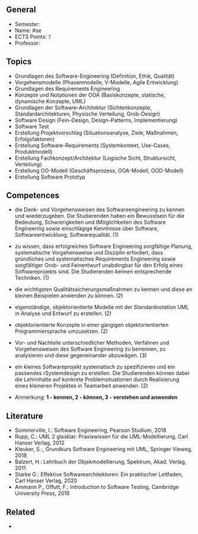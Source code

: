 ## General
- Semester: 
- Name: #se
- ECTS Points: `7`
- Professor: 

## Topics
- Grundlagen des Software-Engineering (Definition, Ethik, Qualität)
- Vorgehensmodelle (Phasenmodelle, V-Modelle, Agile Entwicklung)
- Grundlagen des Requirements Engineering
- Konzepte und Notationen der OOA (Basiskonzepte, statische, dynamische Konzepte, UML)
- Grundlagen der Software-Architektur (Sichtenkonzepte, Standardarchitekturen, Physische Verteilung, Grob-Design)
- Software Design (Fein-Design, Design-Patterns, Implementierung)
- Software Test
- Erstellung Projektvorschlag (Situationsanalyse, Ziele, Maßnahmen, Erfolgsfaktoren)
- Erstellung Software-Requirements (Systemkontext, Use-Cases, Produktmodell)
- Erstellung Fachkonzept/Architektur (Logische Sicht, Struktursicht, Verteilung)
- Erstellung OO-Modell (Geschäftsprozess, OOA-Modell, OOD-Modell)
- Erstellung Software Prototyp

## Competences
- die Denk- und Vorgehensweisen des Softwareengineering zu kennen und wiederzugeben. Die Studierenden haben ein Bewusstsein für die Bedeutung, Schwierigkeiten und tMöglichkeiten des Software Engineering sowie einschlägige Kenntnisse über Software, Softwareentwicklung, Softwarequalität. (1)
- zu wissen, dass erfolgreiches Software Engineering sorgfältige Planung, systematische Vorgehensweise und Disziplin erfordert, dass gründliches und systematisches Requirements Engineering sowie sorgfältiger Grob- und Feinentwurf unabdingbar für den Erfolg eines Softwareprojekts sind. Die Studierenden kennen entsprechende Techniken. (1)
- die wichtigsten Qualitätssicherungsmaßnahmen zu kennen und diese an kleinen Beispielen anwenden zu können. (2)
- eigenständige, objektorientierte Modelle mit der Standardnotation UML in Analyse und Entwurf zu erstellen. (2)
- objektorientierte Konzepte in einer gängigen objektorientierten Programmiersprache umzusetzen. (2)
- Vor- und Nachteile unterschiedlicher Methoden, Verfahren und Vorgehensweisen des Software Engineering zu benennen, zu analysieren und diese gegeneinander abzuwägen. (3)
- ein kleines Softwareprojekt systematisch zu spezifizieren und ein passendes rSystemdesign zu erstellen. Die Studierenden können dabei die Lehrinhalte auf konkrete Problemsituationen durch Realisierung eines kleineren Projektes in Teamarbeit anwenden. (2)

- Anmerkung: **1 - kennen, 2 - können, 3 - verstehen und anwenden**

## Literature
- Sommerville, I.: Software Engineering, Pearson Studium, 2018
- Rupp, C.: UML 2 glasklar: Praxiswissen für die UML-Modellierung, Carl Hanser Verlag, 2012
- Kleuker, S.:, Grundkurs Software Engineering mit UML, Springer Vieweg, 2018
- Balzert, H.: Lehrbuch der Objekmodellierung, Spektrum, Akad. Verlag, 2011
- Starke G.: Effektive Softwarearchitekturen: Ein praktischer Leitfaden, Carl Hanser Verlag, 2020
- Ammann P., Offutt, F.: Introduction to Software Testing, Cambridge University Press, 2016

## Related
- 